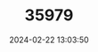 ---
title: "35979"
category: "Rinorea endotricha"
draft: false
date: 2024-02-22 13:03:50
languages:
  Spanish; Castilian: ["Molinillo"]
---